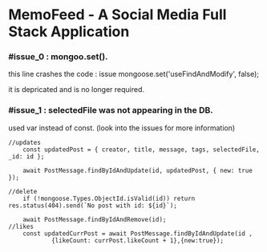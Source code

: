 # MemoFeed - A Social Media Full Stack Application

### #issue_0 : mongoo.set().
this line crashes the code : issue
mongoose.set('useFindAndModify', false);

it is depricated and is no longer required.

### #issue_1 : selectedFile was not appearing in the DB.
used var instead of const. (look into the issues for more information)

```
//updates
    const updatedPost = { creator, title, message, tags, selectedFile, _id: id };

    await PostMessage.findByIdAndUpdate(id, updatedPost, { new: true });

//delete
    if (!mongoose.Types.ObjectId.isValid(id)) return res.status(404).send(`No post with id: ${id}`);

    await PostMessage.findByIdAndRemove(id);
//likes
    const updatedCurrPost = await PostMessage.findByIdAndUpdate(id , 
            {likeCount: currPost.likeCount + 1},{new:true});
```